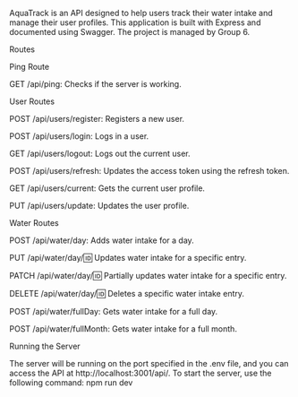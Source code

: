 AquaTrack is an API designed to help users track their water intake and manage their user profiles. This application is built with Express and documented using Swagger. The project is managed by Group 6.

Routes

Ping Route

GET /api/ping: Checks if the server is working.

User Routes

POST /api/users/register: Registers a new user.

POST /api/users/login: Logs in a user.

GET /api/users/logout: Logs out the current user.

POST /api/users/refresh: Updates the access token using the refresh token.

GET /api/users/current: Gets the current user profile.

PUT /api/users/update: Updates the user profile.

Water Routes

POST /api/water/day: Adds water intake for a day.

PUT /api/water/day/:id: Updates water intake for a specific entry.

PATCH /api/water/day/:id: Partially updates water intake for a specific entry.

DELETE /api/water/day/:id: Deletes a specific water intake entry.

POST /api/water/fullDay: Gets water intake for a full day.

POST /api/water/fullMonth: Gets water intake for a full month.

Running the Server

The server will be running on the port specified in the .env file, and you can access the API at http://localhost:3001/api/. To start the server, use the following command: npm run dev
